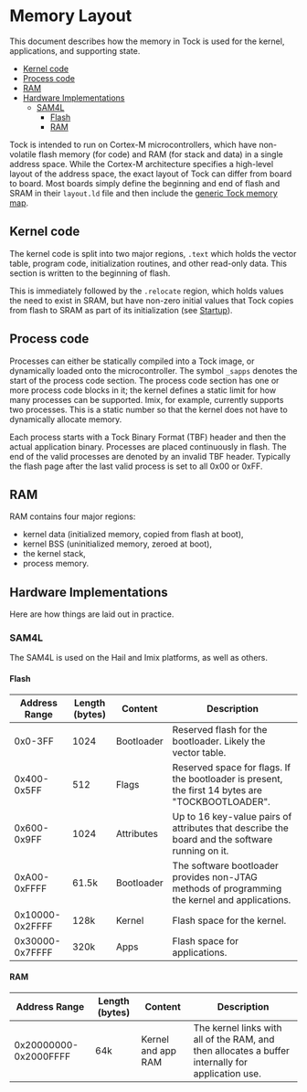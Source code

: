 Memory Layout
=============

This document describes how the memory in Tock is used for the
kernel, applications, and supporting state.

<!-- npm i -g markdown-toc; markdown-toc -i Memory_Layout.md -->

<!-- toc -->

- [Kernel code](#kernel-code)
- [Process code](#process-code)
- [RAM](#ram)
- [Hardware Implementations](#hardware-implementations)
  * [SAM4L](#sam4l)
    + [Flash](#flash)
    + [RAM](#ram-1)

<!-- tocstop -->

Tock is intended to run on Cortex-M microcontrollers, which have
non-volatile flash memory (for code) and RAM (for stack and data) in a
single address space. While the Cortex-M architecture specifies a
high-level layout of the address space, the exact layout of Tock can
differ from board to board. Most boards simply define the beginning and
end of flash and SRAM in their `layout.ld` file and then include the
[generic Tock memory map](../boards/kernel_layout.ld).

## Kernel code

The kernel code is split into two major regions, `.text` which holds the
vector table, program code, initialization routines, and other read-only data.
This section is written to the beginning of flash.

This is immediately followed by the `.relocate` region, which holds values the
need to exist in SRAM, but have non-zero initial values that Tock copies from
flash to SRAM as part of its initialization (see [Startup](Startup.md)).

## Process code

Processes can either be statically compiled into a Tock image,
or dynamically loaded onto the microcontroller. The symbol `_sapps`
denotes the start of the process code section. The process code section
has one or more process code blocks in it; the kernel defines a static
limit for how many processes can be supported. Imix, for example, currently
supports two processes. This is a static number so that the kernel does
not have to dynamically allocate memory.

Each process starts with a Tock Binary Format (TBF) header and then the actual
application binary. Processes are placed continuously in flash. The end of the
valid processes are denoted by an invalid TBF header. Typically the flash page
after the last valid process is set to all 0x00 or 0xFF.

## RAM

RAM contains four major regions:

* kernel data (initialized memory, copied from flash at boot),
* kernel BSS (uninitialized memory, zeroed at boot),
* the kernel stack,
* process memory.


## Hardware Implementations

Here are how things are laid out in practice.

### SAM4L

The SAM4L is used on the Hail and Imix platforms, as well as others.

#### Flash

| Address Range   | Length (bytes) | Content    | Description                                                                                      |
|-----------------|----------------|------------|--------------------------------------------------------------------------------------------------|
| 0x0-3FF         | 1024           | Bootloader | Reserved flash for the bootloader.  Likely the vector table.                                     |
| 0x400-0x5FF     | 512            | Flags      | Reserved space for flags. If the bootloader is present, the first 14 bytes are "TOCKBOOTLOADER". |
| 0x600-0x9FF     | 1024           | Attributes | Up to 16 key-value pairs of attributes that describe the board and the software running on it.   |
| 0xA00-0xFFFF    | 61.5k          | Bootloader | The software bootloader provides non-JTAG methods of programming the kernel and applications.    |
| 0x10000-0x2FFFF | 128k           | Kernel     | Flash space for the kernel.                                                                      |
| 0x30000-0x7FFFF | 320k           | Apps       | Flash space for applications.                                                                    |

#### RAM

| Address Range         | Length (bytes) | Content            | Description                                                                                       |
|-----------------------|----------------|--------------------|---------------------------------------------------------------------------------------------------|
| 0x20000000-0x2000FFFF | 64k            | Kernel and app RAM | The kernel links with all of the RAM, and then allocates a buffer internally for application use. |
